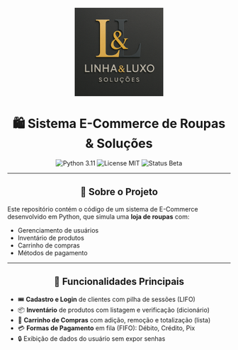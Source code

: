 <p align="center">
  <img src="https://raw.githubusercontent.com/HTML-julia-albuquerque/linhaeluxosolucoes/main/image.png" alt="Logo da Empresa" width="200"/>
</p>

<h1 align="center">🛍️ Sistema E-Commerce de Roupas & Soluções</h1>

<div align="center">
  <img src="https://img.shields.io/badge/python-3.11-blue.svg" alt="Python 3.11" />
  <img src="https://img.shields.io/badge/license-MIT-green.svg" alt="License MIT" />
  <img src="https://img.shields.io/badge/status-beta-orange.svg" alt="Status Beta" />
</div>

---

<h2 align="center">📖 Sobre o Projeto</h2>

Este repositório contém o código de um sistema de E-Commerce desenvolvido em Python, que simula uma **loja de roupas** com:

- Gerenciamento de usuários  
- Inventário de produtos  
- Carrinho de compras  
- Métodos de pagamento  

---

<h2 align="center">🚀 Funcionalidades Principais</h2>

- 🎟️ **Cadastro e Login** de clientes com pilha de sessões (LIFO)  
- 📦 **Inventário** de produtos com listagem e verificação (dicionário)  
- 🛒 **Carrinho de Compras** com adição, remoção e totalização (lista)  
- 💳 **Formas de Pagamento** em fila (FIFO): Débito, Crédito, Pix  
- 🔒 Exibição de dados do usuário sem expor senhas  
